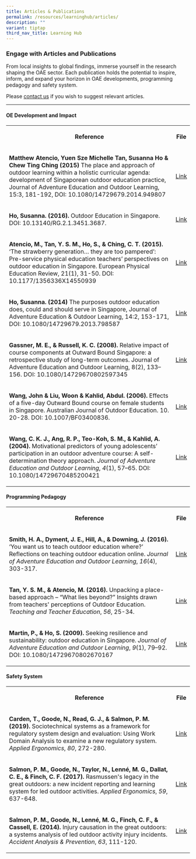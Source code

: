 ```yaml
---
title: Articles & Publications
permalink: /resources/learninghub/articles/
description: ""
variant: tiptap
third_nav_title: Learning Hub
---
```

<h3><strong>Engage with Articles and Publications</strong></h3>
<p>From local insights to global findings, immerse yourself in the research
shaping the OAE sector. Each publication holds the potential to inspire,
inform, and expand your horizon in OAE developments, programming pedagogy
and safety system.</p>
<p>Please <a href="/contact-us/" rel="noopener noreferrer nofollow" target="_blank">contact us</a> if
you wish to suggest relevant articles.</p>
<hr>
<h4>OE Development and Impact</h4>
<table style="minWidth: 50px">
<colgroup>
<col>
<col>
</colgroup>
<tbody>
<tr>
<th rowspan="1" colspan="1">
<p>Reference</p>
</th>
<th rowspan="1" colspan="1">
<p>File</p>
</th>
</tr>
<tr>
<td rowspan="1" colspan="1">
<p><strong>Matthew Atencio, Yuen Sze Michelle Tan, Susanna Ho &amp; Chew Ting Ching (2015)</strong> The
place and approach of outdoor learning within a holistic curricular agenda:
development of Singaporean outdoor education practice, Journal of Adventure
Education and Outdoor Learning, 15:3, 181-192, DOI: 10.1080/14729679.2014.949807</p>
</td>
<td rowspan="1" colspan="1">
<p><a href="https://doi.org/10.1080/14729679.2014.949807" rel="noopener noreferrer nofollow" target="_blank">Link</a>
</p>
</td>
</tr>
<tr>
<td rowspan="1" colspan="1">
<p><strong>Ho, Susanna. (2016). </strong>Outdoor Education in Singapore.
DOI: 10.13140/RG.2.1.3451.3687.</p>
</td>
<td rowspan="1" colspan="1">
<p><a href="http://dx.doi.org/10.13140/RG.2.1.3451.3687" rel="noopener noreferrer nofollow" target="_blank">Link</a>
</p>
</td>
</tr>
<tr>
<td rowspan="1" colspan="1">
<p><strong>Atencio, M., Tan, Y. S. M., Ho, S., &amp; Ching, C. T. (2015).</strong> ‘The
strawberry generation… they are too pampered’: Pre-service physical education
teachers’ perspectives on outdoor education in Singapore. European Physical
Education Review, 21(1), 31-50. DOI: 10.1177/1356336X14550939</p>
</td>
<td rowspan="1" colspan="1">
<p><a href="https://doi.org/10.1177/1356336X14550939" rel="noopener noreferrer nofollow" target="_blank">Link</a>
</p>
</td>
</tr>
<tr>
<td rowspan="1" colspan="1">
<p><strong>Ho, Susanna. (2014)</strong> The purposes outdoor education does,
could and should serve in Singapore, Journal of Adventure Education &amp;
Outdoor Learning, 14:2, 153-171, DOI: 10.1080/14729679.2013.798587</p>
</td>
<td rowspan="1" colspan="1">
<p><a href="https://doi.org/10.1080/14729679.2013.798587" rel="noopener noreferrer nofollow" target="_blank">Link</a>
</p>
</td>
</tr>
<tr>
<td rowspan="1" colspan="1">
<p><strong>Gassner, M. E., &amp; Russell, K. C. (2008). </strong>Relative
impact of course components at Outward Bound Singapore: a retrospective
study of long-term outcomes. Journal of Adventure Education and Outdoor
Learning, 8(2), 133–156. DOI: 10.1080/14729670802597345</p>
</td>
<td rowspan="1" colspan="1">
<p><a href="https://doi.org/10.1080/14729670802597345" rel="noopener noreferrer nofollow" target="_blank">Link</a>
</p>
</td>
</tr>
<tr>
<td rowspan="1" colspan="1">
<p><strong>Wang, John &amp; Liu, Woon &amp; Kahlid, Abdul. (2006).</strong> Effects
of a five-day Outward Bound course on female students in Singapore. Australian
Journal of Outdoor Education. 10. 20-28. DOI: 10.1007/BF03400836.</p>
</td>
<td rowspan="1" colspan="1">
<p><a href="https://link.springer.com/article/10.1007/BF03400836" rel="noopener noreferrer nofollow" target="_blank">Link</a>
</p>
</td>
</tr>
<tr>
<td rowspan="1" colspan="1">
<p><strong>Wang, C. K. J., Ang, R. P., Teo-Koh, S. M., &amp; Kahlid, A. (2004).</strong> Motivational
predictors of young adolescents’ participation in an outdoor adventure
course: A self-determination theory approach. <em>Journal of Adventure Education and Outdoor Learning</em>, <em>4</em>(1),
57–65. DOI: 10.1080/14729670485200421</p>
</td>
<td rowspan="1" colspan="1">
<p><a href="https://doi.org/10.1080/14729670485200421" rel="noopener noreferrer nofollow" target="_blank">Link</a>
</p>
</td>
</tr>
</tbody>
</table>
<h4>Programming Pedagogy</h4>
<table style="minWidth: 50px">
<colgroup>
<col>
<col>
</colgroup>
<tbody>
<tr>
<th rowspan="1" colspan="1">
<p>Reference</p>
</th>
<th rowspan="1" colspan="1">
<p>File</p>
</th>
</tr>
<tr>
<td rowspan="1" colspan="1">
<p><strong>Smith, H. A., Dyment, J. E., Hill, A., &amp; Downing, J. (2016). </strong>‘You
want us to teach outdoor education where?’ Reflections on teaching outdoor
education online. <em>Journal of Adventure Education and Outdoor Learning</em>, <em>16</em>(4),
303-317.</p>
</td>
<td rowspan="1" colspan="1">
<p><a href="https://doi.org/10.1080/14729679.2016.1147966" rel="noopener noreferrer nofollow" target="_blank">Link</a>
</p>
</td>
</tr>
<tr>
<td rowspan="1" colspan="1">
<p><strong>Tan, Y. S. M., &amp; Atencio, M. (2016). </strong>Unpacking a
place-based approach – “What lies beyond?” Insights drawn from teachers'
perceptions of Outdoor Education. <em>Teaching and Teacher Education</em>, <em>56</em>,
25-34.</p>
</td>
<td rowspan="1" colspan="1">
<p><a href="https://doi.org/10.1016/j.tate.2016.02.001" rel="noopener noreferrer nofollow" target="_blank">Link</a>
</p>
</td>
</tr>
<tr>
<td rowspan="1" colspan="1">
<p><strong>Martin, P., &amp; Ho, S. (2009). </strong>Seeking resilience and
sustainability: outdoor education in Singapore. <em>Journal of Adventure Education and Outdoor Learning</em>, <em>9</em>(1),
79–92. DOI: 10.1080/14729670802670167</p>
</td>
<td rowspan="1" colspan="1">
<p><a href="https://doi.org/10.1080/14729670802670167" rel="noopener noreferrer nofollow" target="_blank">Link</a>
</p>
</td>
</tr>
</tbody>
</table>
<h4>Safety System</h4>
<table style="minWidth: 50px">
<colgroup>
<col>
<col>
</colgroup>
<tbody>
<tr>
<th rowspan="1" colspan="1">
<p>Reference</p>
</th>
<th rowspan="1" colspan="1">
<p>File</p>
</th>
</tr>
<tr>
<td rowspan="1" colspan="1">
<p><strong>Carden, T., Goode, N., Read, G. J., &amp; Salmon, P. M. (2019).</strong> Sociotechnical
systems as a framework for regulatory system design and evaluation: Using
Work Domain Analysis to examine a new regulatory system. <em>Applied Ergonomics</em>, <em>80</em>,
272-280.</p>
</td>
<td rowspan="1" colspan="1">
<p><a href="https://doi.org/10.1016/j.apergo.2017.02.019" rel="noopener noreferrer nofollow" target="_blank">Link</a>
</p>
</td>
</tr>
<tr>
<td rowspan="1" colspan="1">
<p><strong>Salmon, P. M., Goode, N., Taylor, N., Lenné, M. G., Dallat, C. E., &amp; Finch, C. F. (2017).</strong> Rasmussen's
legacy in the great outdoors: a new incident reporting and learning system
for led outdoor activities. <em>Applied Ergonomics</em>, <em>59</em>, 637-648.</p>
</td>
<td rowspan="1" colspan="1">
<p><a href="https://doi.org/10.1016/j.apergo.2015.07.017" rel="noopener noreferrer nofollow" target="_blank">Link</a>
</p>
</td>
</tr>
<tr>
<td rowspan="1" colspan="1">
<p><strong>Salmon, P. M., Goode, N., Lenné, M. G., Finch, C. F., &amp; Cassell, E. (2014).</strong> Injury
causation in the great outdoors: a systems analysis of led outdoor activity
injury incidents. <em>Accident Analysis &amp; Prevention</em>, <em>63</em>,
111-120.</p>
</td>
<td rowspan="1" colspan="1">
<p><a href="https://doi.org/10.1016/j.aap.2013.10.019" rel="noopener noreferrer nofollow" target="_blank">Link</a>
</p>
</td>
</tr>
</tbody>
</table>
<p></p>